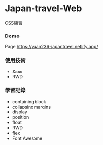 # Japan-travel-Web
CSS練習

### Demo
Page https://yuan236-japantravel.netlify.app/

### 使用技術
- Sass
- RWD

### 學習記錄

- containing block
- collapsing margins
- display
- position
- float
- RWD
- flex
- Font Awesome



